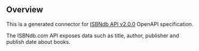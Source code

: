## Overview
This is a generated connector for [ISBNdb API v2.0.0](https://isbndb.com/apidocs/v2) OpenAPI specification. 

The ISBNdb.com API exposes data such as title, author, publisher and publish date about books.
